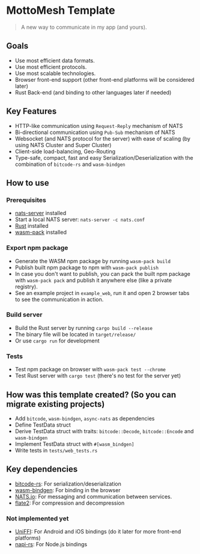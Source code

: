 # MottoMesh Template

> A new way to communicate in my app (and yours).

## Goals
- Use most efficient data formats.
- Use most efficient protocols.
- Use most scalable technologies.
- Browser front-end support (other front-end platforms will be considered later)
- Rust Back-end (and binding to other languages later if needed)

## Key Features
- HTTP-like communication using `Request-Reply` mechanism of NATS
- Bi-directional communication using `Pub-Sub` mechanism of NATS
- Websocket (and NATS protocol for the server) with ease of scaling (by using NATS Cluster and Super Cluster)
- Client-side load-balancing, Geo-Routing
- Type-safe, compact, fast and easy Serialization/Deserialization with the combination of `bitcode-rs` and `wasm-bindgen`

## How to use
### Prerequisites
- [nats-server](https://docs.nats.io/running-a-nats-service/introduction/installation) installed
- Start a local NATS server: `nats-server -c nats.conf`
- [Rust](https://rustup.rs/) installed
- [wasm-pack](https://github.com/drager/wasm-pack) installed

### Export npm package
- Generate the WASM npm package by running `wasm-pack build`
- Publish built npm package to npm with `wasm-pack publish`
- In case you don't want to publish, you can pack the built npm package with `wasm-pack pack` and publish it anywhere else (like a private registry).
- See an example project in `example_web`, run it and open 2 browser tabs to see the communication in action.

### Build server
- Build the Rust server by running `cargo build --release`
- The binary file will be located in `target/release/`
- Or use `cargo run` for development

### Tests
- Test npm package on browser with `wasm-pack test --chrome`
- Test Rust server with `cargo test` (there's no test for the server yet)

## How was this template created? (So you can migrate existing projects)
- Add `bitcode`, `wasm-bindgen`, `async-nats` as dependencies
- Define TestData struct
- Derive TestData struct with traits: `bitcode::Decode`, `bitcode::Encode` and `wasm-bindgen`
- Implement TestData struct with `#[wasm_bindgen]`
- Write tests in `tests/web_tests.rs`


## Key dependencies
- [bitcode-rs](https://docs.rs/bitcode/latest/bitcode/): For serialization/deserialization
- [wasm-bindgen](https://github.com/wasm-bindgen/wasm-bindgen): For binding in the browser
- [NATS.io](https://nats.io): For messaging and communication between services.
- [flate2](https://github.com/flate2-rs/flate2-rs): For compression and decompression
### Not implemented yet
- [UniFFI](https://github.com/mozilla/uniffi-rs): For Android and iOS bindings (do it later for more front-end platforms)
- [napi-rs](https://github.com/napi-rs/napi-rs): For Node.js bindings
